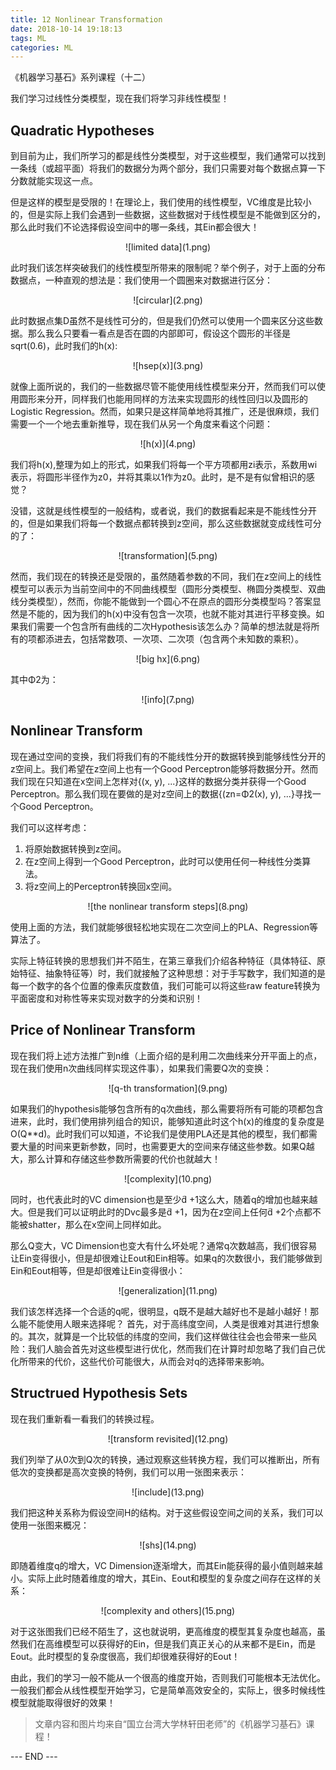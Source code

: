```yaml
---
title: 12 Nonlinear Transformation
date: 2018-10-14 19:18:13
tags: ML
categories: ML
---
```


《机器学习基石》系列课程（十二）

我们学习过线性分类模型，现在我们将学习非线性模型！

<!-- more -->
## Quadratic Hypotheses
到目前为止，我们所学习的都是线性分类模型，对于这些模型，我们通常可以找到一条线（或超平面）将我们的数据分为两个部分，我们只需要对每个数据点算一下分数就能实现这一点。

但是这样的模型是受限的！在理论上，我们使用的线性模型，VC维度是比较小的，但是实际上我们会遇到一些数据，这些数据对于线性模型是不能做到区分的，那么此时我们不论选择假设空间中的哪一条线，其Ein都会很大！

<div align=center> ![limited data](1.png) </div>

此时我们该怎样突破我们的线性模型所带来的限制呢？举个例子，对于上面的分布数据点，一种直观的想法是：我们使用一个圆圈来对数据进行区分：

<div align=center> ![circular](2.png) </div>

此时数据点集D虽然不是线性可分的，但是我们仍然可以使用一个圆来区分这些数据。那么我么只要看一看点是否在圆的内部即可，假设这个圆形的半径是sqrt(0.6)，此时我们的h(x):

<div align=center> ![hsep(x)](3.png) </div>

就像上面所说的，我们的一些数据尽管不能使用线性模型来分开，然而我们可以使用圆形来分开，同样我们也能用同样的方法来实现圆形的线性回归以及圆形的Logistic Regression。然而，如果只是这样简单地将其推广，还是很麻烦，我们需要一个一个地去重新推导，现在我们从另一个角度来看这个问题：

<div align=center> ![h(x)](4.png) </div>

我们将h(x),整理为如上的形式，如果我们将每一个平方项都用zi表示，系数用wi表示，将圆形半径作为z0，并将其乘以1作为z0。此时，是不是有似曾相识的感觉？

没错，这就是线性模型的一般结构，或者说，我们的数据看起来是不能线性分开的，但是如果我们将每一个数据点都转换到z空间，那么这些数据就变成线性可分的了：

<div align=center> ![transformation](5.png) </div>

然而，我们现在的转换还是受限的，虽然随着参数的不同，我们在z空间上的线性模型可以表示为当前空间中的不同曲线模型（圆形分类模型、椭圆分类模型、双曲线分类模型），然而，你能不能做到一个圆心不在原点的圆形分类模型吗？答案显然是不能的，因为我们的h(x)中没有包含一次项，也就不能对其进行平移变换。如果我们需要一个包含所有曲线的二次Hypothesis该怎么办？简单的想法就是将所有的项都添进去，包括常数项、一次项、二次项（包含两个未知数的乘积）。

<div align=center> ![big hx](6.png) </div>

其中Φ2为：

<div align=center> ![info](7.png) </div>

## Nonlinear Transform
现在通过空间的变换，我们将我们有的不能线性分开的数据转换到能够线性分开的z空间上。我们希望在z空间上也有一个Good Perceptron能够将数据分开。然而我们现在只知道在x空间上怎样对{(x, y), ...}这样的数据分类并获得一个Good Perceptron。那么我们现在要做的是对z空间上的数据{(zn=Φ2(x), y), ...}寻找一个Good Perceptron。

我们可以这样考虑：
1. 将原始数据转换到z空间。
2. 在z空间上得到一个Good Perceptron，此时可以使用任何一种线性分类算法。
3. 将z空间上的Perceptron转换回x空间。

<div align=center> ![the nonlinear transform steps](8.png) </div>

使用上面的方法，我们就能够很轻松地实现在二次空间上的PLA、Regression等算法了。

实际上特征转换的思想我们并不陌生，在第三章我们介绍各种特征（具体特征、原始特征、抽象特征等）时，我们就接触了这种思想：对于手写数字，我们知道的是每一个数字的各个位置的像素灰度数值，我们可能可以将这些raw feature转换为平面密度和对称性等来实现对数字的分类和识别！

## Price of Nonlinear Transform
现在我们将上述方法推广到n维（上面介绍的是利用二次曲线来分开平面上的点，现在我们使用n次曲线同样实现这件事），如果我们需要Q次的变换：

<div align=center> ![q-th transformation](9.png) </div>

如果我们的hypothesis能够包含所有的q次曲线，那么需要将所有可能的项都包含进来，此时，我们使用排列组合的知识，能够知道此时这个h(x)的维度的复杂度是O(Q\*\*d)。此时我们可以知道，不论我们是使用PLA还是其他的模型，我们都需要大量的时间来更新参数，同时，也需要更大的空间来存储这些参数。如果Q越大，那么计算和存储这些参数所需要的代价也就越大！

<div align=center> ![complexity](10.png) </div>

同时，也代表此时的VC dimension也是至少d̃ +1这么大，随着q的增加也越来越大。但是我们可以证明此时的Dvc最多是d̃ +1，因为在z空间上任何d̃ +2个点都不能被shatter，那么在x空间上同样如此。

那么Q变大，VC Dimension也变大有什么坏处呢？通常q次数越高，我们很容易让Ein变得很小，但是却很难让Eout和Ein相等。如果q的次数很小，我们能够做到Ein和Eout相等，但是却很难让Ein变得很小：

<div align=center> ![generalization](11.png) </div>

我们该怎样选择一个合适的q呢，很明显，q既不是越大越好也不是越小越好！那么能不能使用人眼来选择呢？
首先，对于高纬度空间，人类是很难对其进行想象的。其次，就算是一个比较低的纬度的空间，我们这样做往往会也会带来一些风险：我们人脑会首先对这些模型进行优化，然而我们在计算时却忽略了我们自己优化所带来的代价，这些代价可能很大，从而会对q的选择带来影响。

## Structrued Hypothesis Sets

现在我们重新看一看我们的转换过程。
<div align=center> ![transform revisited](12.png) </div>

我们列举了从0次到Q次的转换，通过观察这些转换方程，我们可以推断出，所有低次的变换都是高次变换的特例，我们可以用一张图来表示：

<div align=center> ![include](13.png) </div>

我们把这种关系称为假设空间H的结构。对于这些假设空间之间的关系，我们可以使用一张图来概况：

<div align=center> ![shs](14.png) </div>

即随着维度q的增大，VC Dimension逐渐增大，而其Ein能获得的最小值则越来越小。实际上此时随着维度的增大，其Ein、Eout和模型的复杂度之间存在这样的关系：

<div align=center> ![complexity and others](15.png) </div>

对于这张图我们已经不陌生了，这也就说明，更高维度的模型其复杂度也越高，虽然我们在高维模型可以获得好的Ein，但是我们真正关心的从来都不是Ein，而是Eout。此时模型的复杂度很高，我们却很难获得好的Eout！

由此，我们的学习一般不能从一个很高的维度开始，否则我们可能根本无法优化。一般我们都会从线性模型开始学习，它是简单高效安全的，实际上，很多时候线性模型就能取得很好的效果！

> 文章内容和图片均来自“国立台湾大学林轩田老师”的《机器学习基石》课程！

--- END ---